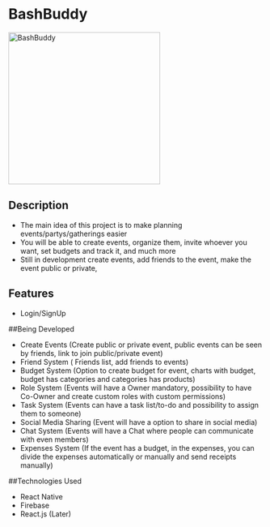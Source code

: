 # BashBuddy
<img align="center" height="300px" src="https://user-images.githubusercontent.com/62404655/222531384-74d1bf07-11c7-4cab-a796-bac550f82105.jpg" alt="BashBuddy" />

## Description

- The main idea of this project is to make planning events/partys/gatherings easier
- You will be able to create events, organize them, invite whoever you want, set budgets and track it, and much more
- Still in development
create events, add friends to the event, make the event public or private,

## Features

- Login/SignUp

##Being Developed

- Create Events (Create public or private event, public events can be seen by friends, link to join public/private event)
- Friend System ( Friends list, add friends to events)
- Budget System (Option to create budget for event, charts with budget, budget has categories and categories has products)
- Role System (Events will have a Owner mandatory, possibility to have Co-Owner and create custom roles with custom permissions)
- Task System (Events can have a task list/to-do and possibility to assign them to someone)
- Social Media Sharing (Event will have a option to share in social media)
- Chat System (Events will have a Chat where people can communicate with even members)
- Expenses System (If the event has a budget, in the expenses, you can divide the expenses automatically or manually and send receipts manually)

##Technologies Used

- React Native
- Firebase
- React.js (Later)
